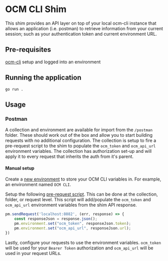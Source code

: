 # OCM CLI Shim
This shim provides an API layer on top of your local ocm-cli instance that allows an application (i.e. postman) to retrieve information from your current session; such as your authentication token and current environment URL.

## Pre-requisites
[ocm-cli](https://github.com/openshift-online/ocm-cli) setup and logged into an environment

## Running the application

```
go run .
```

## Usage
### Postman

A collection and environment are available for import from the `/postman` folder. These should work out of the box and allow you to start building requests with no additional configuration. The collection is setup to fire a pre-request script to the shim to populate the `ocm_token` and `ocm_api_url` environment variables. The collection has authorization set-up and will apply it to every request that inherits the auth from it's parent.

#### Manual setup
Create a [new environment](https://learning.postman.com/docs/sending-requests/managing-environments/#creating-environments) to store your OCM CLI variables in. For example, an environment named `OCM CLI`.

Setup the following [pre-request script](https://learning.postman.com/docs/writing-scripts/pre-request-scripts/#scripting-before-your-request-runs). This can be done at the collection, folder, or request level. This script will add/populate the `ocm_token` and `ocm_api_url` environment variables from the shim API response.

```javascript
pm.sendRequest('localhost:8082', (err, response) => {
    const responseJson = response.json();
    pm.environment.set("ocm_token", responseJson.token);
    pm.environment.set("ocm_api_url", responseJson.url);
})
```

Lastly, configure your requests to use the environment variables. `ocm_token` will be used for your `Bearer Token` authorization and `ocm_api_url` will be used in your request URLs.